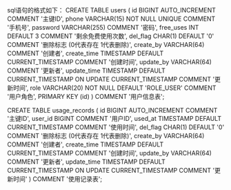 sql语句的格式如下：
CREATE TABLE users (
  id BIGINT AUTO_INCREMENT COMMENT '主键ID',
  phone VARCHAR(15) NOT NULL UNIQUE COMMENT '手机号',
  password VARCHAR(255) COMMENT '密码',
  free_uses INT DEFAULT 3 COMMENT '剩余免费使用次数',
  del_flag CHAR(1) DEFAULT '0' COMMENT '删除标志 (0代表存在 1代表删除)',
  create_by VARCHAR(64) COMMENT '创建者',
  create_time TIMESTAMP DEFAULT CURRENT_TIMESTAMP COMMENT '创建时间',
  update_by VARCHAR(64) COMMENT '更新者',
  update_time TIMESTAMP DEFAULT CURRENT_TIMESTAMP ON UPDATE CURRENT_TIMESTAMP COMMENT '更新时间',
  role VARCHAR(20) NOT NULL DEFAULT 'ROLE_USER' COMMENT '用户角色',
  PRIMARY KEY (id)
) COMMENT '用户信息表';

CREATE TABLE usage_records (
  id BIGINT AUTO_INCREMENT COMMENT '主键ID',
  user_id BIGINT COMMENT '用户ID',
  used_at TIMESTAMP DEFAULT CURRENT_TIMESTAMP COMMENT '使用时间',
  del_flag CHAR(1) DEFAULT '0' COMMENT '删除标志 (0代表存在 1代表删除)',
  create_by VARCHAR(64) COMMENT '创建者',
  create_time TIMESTAMP DEFAULT CURRENT_TIMESTAMP COMMENT '创建时间',
  update_by VARCHAR(64) COMMENT '更新者',
  update_time TIMESTAMP DEFAULT CURRENT_TIMESTAMP ON UPDATE CURRENT_TIMESTAMP COMMENT '更新时间'
) COMMENT '使用记录表';